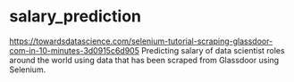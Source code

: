 # salary_prediction
https://towardsdatascience.com/selenium-tutorial-scraping-glassdoor-com-in-10-minutes-3d0915c6d905 
Predicting salary of data scientist roles around the world using data that has been scraped from Glassdoor using Selenium.

